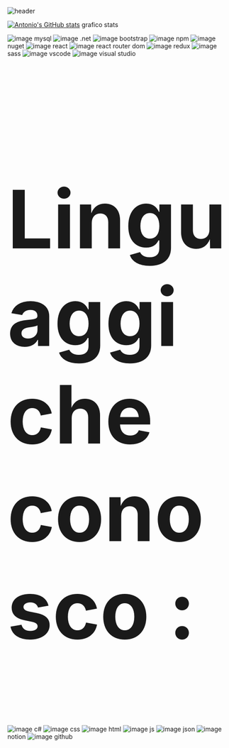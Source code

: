 ![header](https://capsule-render.vercel.app/api?type=wave&color=timeGradient&height=300&section=header&text=Hello%20Everyone&fontSize=90)

[![Antonio's GitHub stats](https://github-readme-stats.vercel.app/api?username=antonio-bit-1109&theme=dark&show_icons=true)](https://github.com/antonio-bit-1109/github-readme-stats) grafico stats


![image](https://img.shields.io/badge/MySQL-005C84?style=for-the-badge&logo=mysql&logoColor=white) mysql
![image](https://img.shields.io/badge/.NET-512BD4?style=for-the-badge&logo=dotnet&logoColor=white) .net
![image](https://img.shields.io/badge/Bootstrap-563D7C?style=for-the-badge&logo=bootstrap&logoColor=white) bootstrap
![image](https://img.shields.io/badge/npm-CB3837?style=for-the-badge&logo=npm&logoColor=white) npm
![image](https://img.shields.io/badge/NuGet-004880?style=for-the-badge&logo=nuget&logoColor=white) nuget
![image](https://img.shields.io/badge/React-20232A?style=for-the-badge&logo=react&logoColor=61DAFB) react
![image](https://img.shields.io/badge/React_Router-CA4245?style=for-the-badge&logo=react-router&logoColor=white) react router dom 
![image](https://img.shields.io/badge/Redux-593D88?style=for-the-badge&logo=redux&logoColor=white) redux
![image](	https://img.shields.io/badge/Sass-CC6699?style=for-the-badge&logo=sass&logoColor=white) sass
![image](https://img.shields.io/badge/VSCode-0078D4?style=for-the-badge&logo=visual%20studio%20code&logoColor=white) vscode
![image](https://img.shields.io/badge/Visual_Studio-5C2D91?style=for-the-badge&logo=visual%20studio&logoColor=white) visual studio


<h2 style="font-size:13em">Linguaggi che conosco : </h2>

![image](https://img.shields.io/badge/C%23-239120?style=for-the-badge&logo=csharp&logoColor=white) c#
![image](https://img.shields.io/badge/CSS3-1572B6?style=for-the-badge&logo=css3&logoColor=white) css
![image](https://img.shields.io/badge/HTML5-E34F26?style=for-the-badge&logo=html5&logoColor=white) html
![image](https://img.shields.io/badge/JavaScript-323330?style=for-the-badge&logo=javascript&logoColor=F7DF1E) js 
![image](https://img.shields.io/badge/json-5E5C5C?style=for-the-badge&logo=json&logoColor=white) json
![image](https://img.shields.io/badge/Notion-000000?style=for-the-badge&logo=notion&logoColor=white) notion 
![image](https://img.shields.io/badge/GitHub-100000?style=for-the-badge&logo=github&logoColor=white) github 

